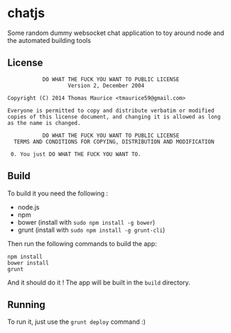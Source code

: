 # chatjs
Some random dummy websocket chat application to toy around node and the automated building tools

## License
               DO WHAT THE FUCK YOU WANT TO PUBLIC LICENSE
                       Version 2, December 2004
     
    Copyright (C) 2014 Thomas Maurice <tmaurice59@gmail.com>
    
    Everyone is permitted to copy and distribute verbatim or modified
    copies of this license document, and changing it is allowed as long
    as the name is changed.
     
               DO WHAT THE FUCK YOU WANT TO PUBLIC LICENSE
      TERMS AND CONDITIONS FOR COPYING, DISTRIBUTION AND MODIFICATION
     
     0. You just DO WHAT THE FUCK YOU WANT TO.

## Build
To build it you need the following :
 * node.js
 * npm
 * bower (install with `sudo npm install -g bower`)
 * grunt (install with `sudo npm install -g grunt-cli`)

Then run the following commands to build the app:

    npm install
    bower install
    grunt

And it should do it ! The app will be built in the `build` directory.

## Running
To run it, just use the `grunt deploy` command :)
